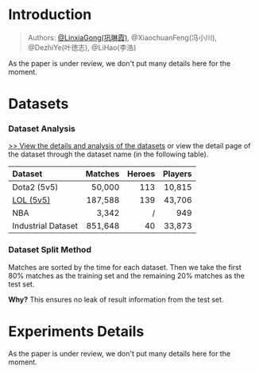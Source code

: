 # Introduction
> Authors: [@LinxiaGong(巩琳霞)](https://linxiagong.github.io/), @XiaochuanFeng(冯小川), @DezhiYe(叶徳志), @LiHao(李浩)

As the paper is under review, we don't put many details here for the moment.

# Datasets
### Dataset Analysis
[>> View the details and analysis of the datasets](./data_analysis/)
or view the detail page of the dataset through the dataset name (in the following table).

| Dataset        | Matches          | Heroes | Players |
|:-------------|------------------:|------:|------:|
| Dota2 (5v5)      | 50,000 | 113 | 10,815  |
| [LOL (5v5)](./data_analysis/lol/) | 187,588   | 139 | 43,706  |
| NBA           | 3,342      | / | 949   |
| Industrial Dataset           | 851,648 | 40 | 33,873  |

### Dataset Split Method
Matches are sorted by the time for each dataset. Then we take the first 80% matches as the training set and the remaining 20% matches as the test set.

<b>Why?</b> This ensures no leak of result information from the test set.

# Experiments Details
As the paper is under review, we don't put many details here for the moment.

